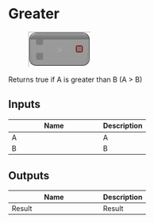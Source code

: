 # Greater

<div align="left" data-full-width="false">

<figure><img src="../../../../api/Math/Operators/Greater.png" alt=""><figcaption></figcaption></figure>

</div>

Returns true if A is greater than B (A > B)

## Inputs

<table><thead><tr><th width="170">Name</th><th>Description</th></tr></thead><tbody><tr><td>A</td><td>A</td></tr><tr><td>B</td><td>B</td></tr></tbody></table>

## Outputs

<table><thead><tr><th width="170">Name</th><th>Description</th></tr></thead><tbody><tr><td>Result</td><td>Result</td></tr></tbody></table>
